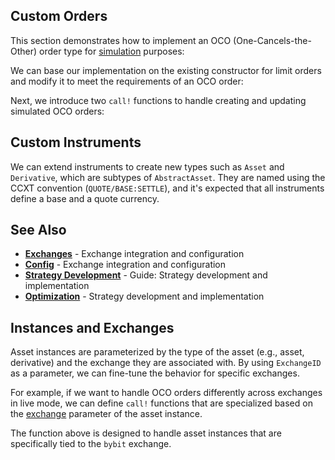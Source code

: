 ## Custom Orders

This section demonstrates how to implement an OCO (One-Cancels-the-Other) order type for [simulation](../guides/execution-modes.md#simulation-mode) purposes:


We can base our implementation on the existing constructor for limit orders and modify it to meet the requirements of an OCO order:


Next, we introduce two `call!` functions to handle creating and updating simulated OCO orders:


## Custom Instruments

We can extend instruments to create new types such as `Asset` and `Derivative`, which are subtypes of `AbstractAsset`. They are named using the CCXT convention (`QUOTE/BASE:SETTLE`), and it's expected that all instruments define a base and a quote currency.


## See Also

- **[Exchanges](../exchanges.md)** - Exchange integration and configuration
- **[Config](../config.md)** - Exchange integration and configuration
- **[Strategy Development](../guides/strategy-development.md)** - Guide: Strategy development and implementation
- **[Optimization](../optimization.md)** - Strategy development and implementation

## Instances and Exchanges

Asset instances are parameterized by the type of the asset (e.g., asset, derivative) and the exchange they are associated with. By using `ExchangeID` as a parameter, we can fine-tune the behavior for specific exchanges.

For example, if we want to handle OCO orders differently across exchanges in live mode, we can define `call!` functions that are specialized based on the [exchange](../exchanges.md) parameter of the asset instance.


The function above is designed to handle asset instances that are specifically tied to the `bybit` exchange.